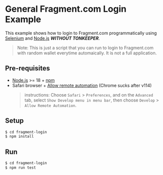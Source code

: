 # General Fragment.com Login Example

This example shows how to login to Fragment.com programmatically using [Selenium](https://www.selenium.dev/) and [Node.js](https://nodejs.org/en/) **_WITHOUT TONKEEPER_**.

> Note: This is just a script that you can run to login to Fragment.com with random wallet everytime automaically. It is not a full application.

## Pre-requisites

- [Node.js](https://nodejs.org/en/) >= 18 + [npm](https://www.npmjs.com/get-npm)
- Safari browser + [Allow remote automation](https://developer.apple.com/documentation/webkit/testing_with_webdriver_in_safari#enable_remote_automation) (Chrome sucks after v114)
  > instructions: Choose `Safari` > `Preferences`, and on the `Advanced` tab, select `Show Develop menu in menu bar`, then choose `Develop` > `Allow Remote Automation`.

## Setup

```bash
$ cd fragment-login
$ npm install
```

## Run

```bash
$ cd fragment-login
$ npm run test
```
